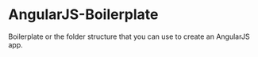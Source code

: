 AngularJS-Boilerplate
=====================
Boilerplate or the folder structure that you can use to create an AngularJS app. 
